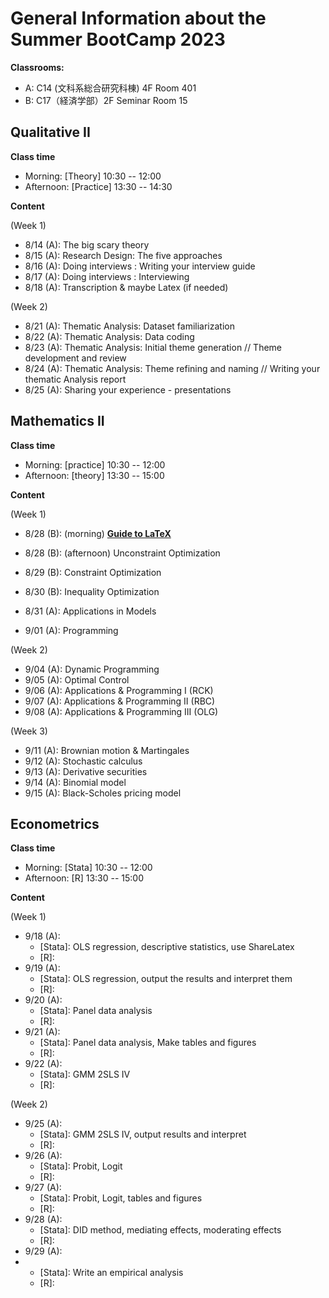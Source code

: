 # General Information about the Summer BootCamp 2023

**Classrooms:**
* A: C14 (文科系総合研究科棟) 4F Room 401
* B: C17（経済学部）2F Seminar Room 15

## Qualitative II

**Class time**

* Morning: [Theory] 10:30 -- 12:00
* Afternoon: [Practice] 13:30 -- 14:30

**Content**

(Week 1)

* 8/14 (A): The big scary theory
* 8/15 (A): Research Design: The five approaches 
* 8/16 (A): Doing interviews : Writing your interview guide
* 8/17 (A): Doing interviews : Interviewing
* 8/18 (A): Transcription & maybe Latex (if needed)

(Week 2)

* 8/21 (A): Thematic Analysis: Dataset familiarization  
* 8/22 (A): Thematic Analysis: Data coding
* 8/23 (A): Thematic Analysis: Initial theme generation // Theme development and review 
* 8/24 (A): Thematic Analysis: Theme refining and naming // Writing your thematic Analysis report
* 8/25 (A): Sharing your experience - presentations

## Mathematics II

**Class time**

* Morning: [practice] 10:30 -- 12:00
* Afternoon: [theory] 13:30 -- 15:00

**Content**

(Week 1)

* 8/28 (B): (morning) **[Guide to LaTeX](https://github.com/thanhqtran/tohoku_bootcamp/blob/99f02a905fdee7090783298334c6b79391f4d1b1/tex_guide/guide.pdf)**

* 8/28 (B): (afternoon) Unconstraint Optimization
* 8/29 (B): Constraint Optimization
* 8/30 (B): Inequality Optimization
* 8/31 (A): Applications in Models
* 9/01 (A): Programming

(Week 2)

* 9/04 (A): Dynamic Programming
* 9/05 (A): Optimal Control
* 9/06 (A): Applications & Programming I (RCK)
* 9/07 (A): Applications & Programming II (RBC)
* 9/08 (A): Applications & Programming III (OLG)

(Week 3)

* 9/11 (A): Brownian motion & Martingales
* 9/12 (A): Stochastic calculus
* 9/13 (A): Derivative securities
* 9/14 (A): Binomial model
* 9/15 (A): Black-Scholes pricing model

## Econometrics

**Class time**

* Morning: [Stata] 10:30 -- 12:00
* Afternoon: [R] 13:30 -- 15:00

**Content**

(Week 1)

* 9/18 (A):
  - [Stata]: OLS regression, descriptive statistics, use ShareLatex
  - [R]:
* 9/19 (A):
  - [Stata]: OLS regression, output the results and interpret them
  - [R]:
* 9/20 (A):
  - [Stata]: Panel data analysis
  - [R]:
* 9/21 (A):
  - [Stata]: Panel data analysis, Make tables and figures
  - [R]: 
* 9/22 (A):
  - [Stata]: GMM 2SLS IV
  - [R]: 

(Week 2)

* 9/25 (A):
  - [Stata]: GMM 2SLS IV, output results and interpret
  - [R]: 
* 9/26 (A):
  - [Stata]: Probit, Logit
  - [R]:
* 9/27 (A):
  - [Stata]: Probit, Logit, tables and figures
  - [R]: 
* 9/28 (A):
  - [Stata]: DID method, mediating effects, moderating effects
  - [R]:
* 9/29 (A):
* - [Stata]: Write an empirical analysis
  - [R]:
